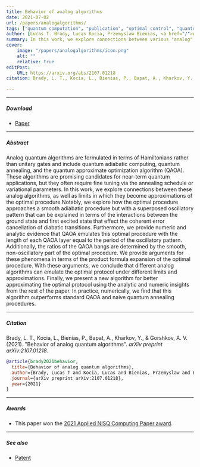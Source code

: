```yaml
---
title: Behavior of analog algorithms
date: 2021-07-02
url: /papers/analogalgorithms/
tags: ["quantum computation", "publication", "optimal control", "quantum optimization"]
author: [Lucas T. Brady, Lucas Kocia, Przemyslaw Bienias, <a href="/">Aniruddha Bapat</a>, Yaroslav Kharkov, Alexey V. Gorshkov]
summary: In this work, we explore connections between various "analog" quantum optimization algorithms such as QAOA and annealing, and the limits in which they become approximations of the optimal control strategy.  
cover:
    image: "/papers/analogalgorithms/icon.png"
    alt: ""
    relative: true
editPost:
    URL: https://arxiv.org/abs/2107.01218
citation: Brady, L. T., Kocia, L., Bienias, P., Bapat, A., Kharkov, Y., & Gorshkov, A. V. (2021). "Behavior of analog quantum algorithms". *arXiv preprint arXiv:2107.01218*.

---
```



---

##### Download

- [Paper](/papers/analogalgorithms/paper.pdf)

---

##### Abstract

Analog quantum algorithms are formulated in terms of Hamiltonians rather than unitary gates and include quantum adiabatic computing, quantum annealing, and the quantum approximate optimization algorithm (QAOA). These algorithms are promising candidates for near-term quantum applications, but they often require fine tuning via the annealing schedule or variational parameters. In this work, we explore connections between these analog algorithms, as well as limits in which they become approximations of the optimal procedure.Notably, we explore how the optimal procedure approaches a smooth adiabatic procedure but with a superposed oscillatory pattern that can be explained in terms of the interactions between the ground state and first excited state that effect the coherent error cancellation of diabatic transitions. Furthermore, we provide numeric and analytic evidence that QAOA emulates this optimal procedure with the length of each QAOA layer equal to the period of the oscillatory pattern. Additionally, the ratios of the QAOA bangs are determined by the smooth, non-oscillatory part of the optimal procedure. We provide arguments for these phenomena in terms of the product formula expansion of the optimal procedure. With these arguments, we conclude that different analog algorithms can emulate the optimal protocol under different limits and approximations. Finally, we present a new algorithm for better approximating the optimal protocol using the analytic and numeric insights from the rest of the paper. In practice, numerically, we find that this algorithm outperforms standard QAOA and naive quantum annealing procedures.

---

##### Citation

Brady, L. T., Kocia, L., Bienias, P., Bapat, A., Kharkov, Y., & Gorshkov, A. V. (2021). "Behavior of analog quantum algorithms". *arXiv preprint arXiv:2107.01218*.

```BibTeX
@article{brady2021behavior,
  title={Behavior of analog quantum algorithms},
  author={Brady, Lucas T and Kocia, Lucas and Bienias, Przemyslaw and Bapat, Aniruddha and Kharkov, Yaroslav and Gorshkov, Alexey V},
  journal={arXiv preprint arXiv:2107.01218},
  year={2021}
}
```

---

##### Awards

+ This paper won the [2021 Applied NISQ Computing Paper award](https://riacs.usra.edu/quantum/ANISQCAward).

---

##### See also

+ [Patent](/papers/babpatent/)
